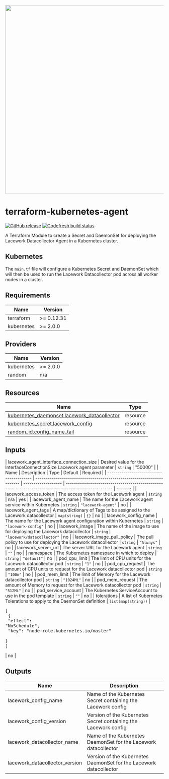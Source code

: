 <a href="https://lacework.com"><img src="https://techally-content.s3-us-west-1.amazonaws.com/public-content/lacework_logo_full.png" width="600"></a>

# terraform-kubernetes-agent

[![GitHub release](https://img.shields.io/github/release/lacework/terraform-kubernetes-agent.svg)](https://github.com/lacework/terraform-kubernetes-agent/releases/)
[![Codefresh build status](https://g.codefresh.io/api/badges/pipeline/lacework/terraform-modules%2Ftest-compatibility?type=cf-1&key=eyJhbGciOiJIUzI1NiJ9.NWVmNTAxOGU4Y2FjOGQzYTkxYjg3ZDEx.RJ3DEzWmBXrJX7m38iExJ_ntGv4_Ip8VTa-an8gBwBo)](https://g.codefresh.io/pipelines/edit/new/builds?id=607e25e6728f5a6fba30431b&pipeline=test-compatibility&projects=terraform-modules&projectId=607db54b728f5a5f8930405d)

A Terraform Module to create a Secret and DaemonSet for deploying the Lacework Datacollector Agent in a Kubernetes cluster.

## Kubernetes

The `main.tf` file will configure a Kubernetes Secret and DaemonSet which will then be used to run the Lacework Datacollector pod across all worker nodes in a cluster.

## Requirements

| Name       | Version    |
| ---------- | ---------- |
| terraform  | >= 0.12.31 |
| kubernetes | >= 2.0.0   |

## Providers

| Name       | Version  |
| ---------- | -------- |
| kubernetes | >= 2.0.0 |
| random     | n/a      |

## Resources

| Name                                                                                                                                        | Type     |
| ------------------------------------------------------------------------------------------------------------------------------------------- | -------- |
| [kubernetes_daemonset.lacework_datacollector](https://registry.terraform.io/providers/hashicorp/kubernetes/latest/docs/resources/daemonset) | resource |
| [kubernetes_secret.lacework_config](https://registry.terraform.io/providers/hashicorp/kubernetes/latest/docs/resources/secret)              | resource |
| [random_id.config_name_tail](https://registry.terraform.io/providers/hashicorp/random/latest/docs/resources/id)                             | resource |

## Inputs

| lacework_agent_interface_connection_size | Desired value for the InterfaceConnectionSize Lacework agent parameter | `string` | "50000" |
| Name                                     | Description                                                            | Type                | Default                                                                                               | Required |
| ---------------------------------------- | ---------------------------------------------------------------------- | ------------------- | ----------------------------------------------------------------------------------------------------- | :------: |
| lacework_access_token                    | The access token for the Lacework agent                                | `string`            | n/a                                                                                                   |   yes    |
| lacework_agent_name                      | The name for the Lacework agent service within Kubernetes              | `string`            | `"lacework-agent"`                                                                                    |    no    |
| lacework_agent_tags                      | A map/dictionary of Tags to be assigned to the Lacework datacollector  | `map(string)`       | `{}`                                                                                                  |    no    |
| lacework_config_name                     | The name for the Lacework agent configuration within Kubernetes        | `string`            | `"lacework-config"`                                                                                   |    no    |
| lacework_image                           | The name of the image to use for deploying the Lacework datacollector  | `string`            | `"lacework/datacollector"`                                                                            |    no    |
| lacework_image_pull_policy               | The pull policy to use for deploying the Lacework datacollector        | `string`            | `"Always"`                                                                                            |    no    |
| lacework_server_url                      | The server URL for the Lacework agent                                  | `string`            | `""`                                                                                                  |    no    |
| namespace                                | The Kubernetes namespace in which to deploy                            | `string`            | `"default"`                                                                                           |    no    |
| pod_cpu_limit                            | The limit of CPU units for the Lacework datacollector pod              | `string`            | `"1"`                                                                                                 |    no    |
| pod_cpu_request                          | The amount of CPU units to request for the Lacework datacollector pod  | `string`            | `"100m"`                                                                                              |    no    |
| pod_mem_limit                            | The limit of Memory for the Lacework datacollector pod                 | `string`            | `"1024Mi"`                                                                                            |    no    |
| pod_mem_request                          | The amount of Memory to request for the Lacework datacollector pod     | `string`            | `"512Mi"`                                                                                             |    no    |
| pod_service_account                      | The Kubernetes ServiceAccount to use in the pod template               | `string`            | `""`                                                                                                  |    no    |
| tolerations                              | A list of Kubernetes Tolerations to apply to the DaemonSet definition  | `list(map(string))` | <pre>[<br> {<br> "effect": "NoSchedule",<br> "key": "node-role.kubernetes.io/master"<br> }<br>]</pre> |    no    |

## Outputs

| Name                           | Description                                                        |
| ------------------------------ | ------------------------------------------------------------------ |
| lacework_config_name           | Name of the Kubernetes Secret containing the Lacework config       |
| lacework_config_version        | Version of the Kubernetes Secret containing the Lacework config    |
| lacework_datacollector_name    | Name of the Kubernetes DaemonSet for the Lacework datacollector    |
| lacework_datacollector_version | Version of the Kubernetes DaemonSet for the Lacework datacollector |
